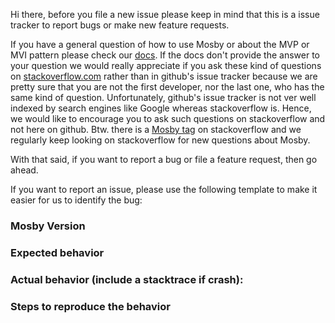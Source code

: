 Hi there,
before you file a new issue please keep in mind that this is a issue tracker to
report bugs or make new feature requests.

If you have a general question of how to use Mosby or about the MVP or MVI pattern please check our [docs](http://hannesdorfmann.com/mosby/). If the docs don't provide the answer to your question 
we would really appreciate if you ask these kind of questions on [stackoverflow.com](http://stackoverflow.com) rather than in github's issue tracker because we are pretty sure that you are not the first developer, nor the last one, who has the same kind of question. 
Unfortunately, github's issue tracker is not ver well indexed by search engines like Google whereas stackoverflow is. Hence, we would like to encourage you to ask such questions on stackoverflow and not here on github. Btw. there is a [Mosby tag](http://stackoverflow.com/questions/tagged/mosby) on stackoverflow and we regularly keep looking on stackoverflow for new questions about Mosby.


With that said, if you want to report a bug or file a feature request, then go ahead.

If you want to report an issue, please use the following template to make it easier for us to identify the bug:

### Mosby Version

### Expected behavior

### Actual behavior (include a stacktrace if crash):

### Steps to reproduce the behavior
